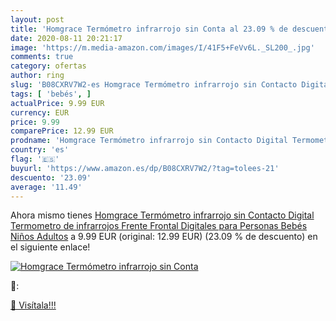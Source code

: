 ```yaml
---
layout: post
title: 'Homgrace Termómetro infrarrojo sin Conta al 23.09 % de descuento'
date: 2020-08-11 20:21:17
image: 'https://m.media-amazon.com/images/I/41F5+FeVv6L._SL200_.jpg'
comments: true
category: ofertas
author: ring
slug: 'B08CXRV7W2-es Homgrace Termómetro infrarrojo sin Contacto Digital...'
tags: [ 'bebés', ]
actualPrice: 9.99 EUR
currency: EUR
price: 9.99
comparePrice: 12.99 EUR
prodname: 'Homgrace Termómetro infrarrojo sin Contacto Digital Termometro de infrarrojos Frente Frontal Digitales para Personas Bebés  Niños  Adultos'
country: 'es'
flag: '🇪🇸'
buyurl: 'https://www.amazon.es/dp/B08CXRV7W2/?tag=tolees-21'
descuento: '23.09'
average: '11.49'
---
```


Ahora mismo tienes [Homgrace Termómetro infrarrojo sin Contacto Digital Termometro de infrarrojos Frente Frontal Digitales para Personas Bebés  Niños  Adultos](https://www.amazon.es/dp/B08CXRV7W2/?tag=tolees-21) a 9.99 EUR (original: 12.99 EUR) (23.09 %  de descuento) en el siguiente enlace!

[![Homgrace Termómetro infrarrojo sin Conta](https://m.media-amazon.com/images/I/41F5+FeVv6L._SL200_.jpg)](https://www.amazon.es/dp/B08CXRV7W2/?tag=tolees-21)

🔎:


[🛒 Visítala!!!](https://www.amazon.es/dp/B08CXRV7W2/?tag=tolees-21)

